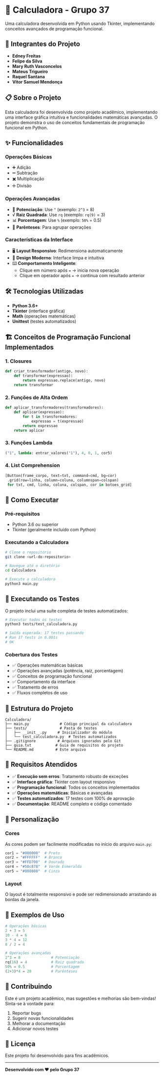# 🧮 Calculadora - Grupo 37

Uma calculadora desenvolvida em Python usando Tkinter, implementando conceitos avançados de programação funcional.

## 👥 Integrantes do Projeto

- **Edney Freitas**
- **Felipe da Silva**
- **Mary Ruth Vasconcelos**
- **Mateus Trigueiro**
- **Raquel Santana**
- **Vitor Samuel Mendonça**

## 📋 Sobre o Projeto

Esta calculadora foi desenvolvida como projeto acadêmico, implementando uma interface gráfica intuitiva e funcionalidades matemáticas avançadas. O projeto demonstra o uso de conceitos fundamentais de programação funcional em Python.

## ✨ Funcionalidades

### Operações Básicas
- ➕ Adição
- ➖ Subtração
- ✖️ Multiplicação
- ➗ Divisão

### Operações Avançadas
- 🔢 **Potenciação**: Use `^` (exemplo: `2^3` = 8)
- √ **Raiz Quadrada**: Use `rq` (exemplo: `rq(9)` = 3)
- 📊 **Porcentagem**: Use `%` (exemplo: `50%` = 0.5)
- 🔗 **Parênteses**: Para agrupar operações

### Características da Interface
- 🖥️ **Layout Responsivo**: Redimensiona automaticamente
- 🎨 **Design Moderno**: Interface limpa e intuitiva
- ⌨️ **Comportamento Inteligente**: 
  - Clique em número após `=` → inicia nova operação
  - Clique em operador após `=` → continua com resultado anterior

## 🛠️ Tecnologias Utilizadas

- **Python 3.6+**
- **Tkinter** (interface gráfica)
- **Math** (operações matemáticas)
- **Unittest** (testes automatizados)

## 🏗️ Conceitos de Programação Funcional Implementados

### 1. **Closures**
```python
def criar_transformador(antigo, novo):
    def transformar(expressao):
        return expressao.replace(antigo, novo)
    return transformar
```

### 2. **Funções de Alta Ordem**
```python
def aplicar_transformadores(transformadores):
    def aplicar(expressao):
        for t in transformadores:
            expressao = t(expressao)
        return expressao
    return aplicar
```

### 3. **Funções Lambda**
```python
("1", lambda: entrar_valores("1"), 4, 0, 1, cor5)
```

### 4. **List Comprehension**
```python
[Button(frame_corpo, text=txt, command=cmd, bg=cor)
 .grid(row=linha, column=coluna, columnspan=colspan)
 for txt, cmd, linha, coluna, colspan, cor in botoes_grid]
```

## 🚀 Como Executar

### Pré-requisitos
- Python 3.6 ou superior
- Tkinter (geralmente incluído com Python)

### Executando a Calculadora
```bash
# Clone o repositório
git clone <url-do-repositorio>

# Navegue até o diretório
cd Calculadora

# Execute a calculadora
python3 main.py
```

## 🧪 Executando os Testes

O projeto inclui uma suíte completa de testes automatizados:

```bash
# Executar todos os testes
python3 tests/test_calculadora.py

# Saída esperada: 17 testes passando
# Ran 17 tests in 0.001s
# OK
```

### Cobertura dos Testes
- ✅ Operações matemáticas básicas
- ✅ Operações avançadas (potência, raiz, porcentagem)
- ✅ Conceitos de programação funcional
- ✅ Comportamento da interface
- ✅ Tratamento de erros
- ✅ Fluxos completos de uso

## 📁 Estrutura do Projeto

```
Calculadora/
├── main.py              # Código principal da calculadora
├── tests/               # Pasta de testes
│   ├── __init__.py     # Inicializador do módulo
│   └── test_calculadora.py  # Testes automatizados
├── .gitignore          # Arquivos ignorados pelo Git
├── guia.txt           # Guia de requisitos do projeto
└── README.md          # Este arquivo
```

## 🎯 Requisitos Atendidos

- ✅ **Execução sem erros**: Tratamento robusto de exceções
- ✅ **Interface gráfica**: Tkinter com layout responsivo
- ✅ **Programação funcional**: Todos os conceitos implementados
- ✅ **Operações matemáticas**: Básicas e avançadas
- ✅ **Testes automatizados**: 17 testes com 100% de aprovação
- ✅ **Documentação**: README completo e código comentado

## 🔧 Personalização

### Cores
As cores podem ser facilmente modificadas no início do arquivo `main.py`:

```python
cor1 = "#000000"  # Preto
cor2 = "#FFFFFF"  # Branco  
cor3 = "#FFD700"  # Dourado
cor4 = "#50c878"  # Verde Esmeralda
cor5 = "#808080"  # Cinza
```

### Layout
O layout é totalmente responsivo e pode ser redimensionado arrastando as bordas da janela.

## 📝 Exemplos de Uso

```python
# Operações básicas
2 + 3 = 5
10 - 4 = 6
3 * 4 = 12
8 / 2 = 4

# Operações avançadas
2^3 = 8              # Potenciação
rq(16) = 4           # Raiz quadrada
50% = 0.5            # Porcentagem
(2+3)*4 = 20         # Parênteses
```

## 🤝 Contribuindo

Este é um projeto acadêmico, mas sugestões e melhorias são bem-vindas! Sinta-se à vontade para:

1. Reportar bugs
2. Sugerir novas funcionalidades
3. Melhorar a documentação
4. Adicionar novos testes

## 📄 Licença

Este projeto foi desenvolvido para fins acadêmicos.

---

**Desenvolvido com ❤️ pelo Grupo 37**
